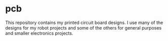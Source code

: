 # pcb

This repository contains my printed circuit board designs. I use many of the designs for my robot projects and some of the others for general purposes and smaller electronics projects.
